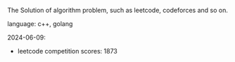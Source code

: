 The Solution of algorithm problem, such as leetcode, codeforces and so on.

language: c++, golang

2024-06-09:
- leetcode competition scores: 1873